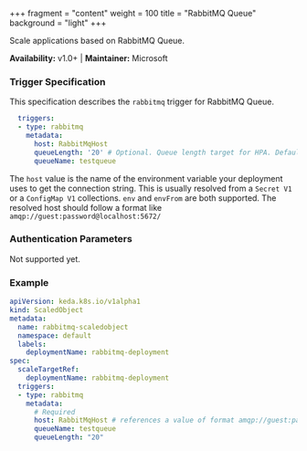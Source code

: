 +++
fragment = "content"
weight = 100
title = "RabbitMQ Queue"
background = "light"
+++

Scale applications based on RabbitMQ Queue.

**Availability:** v1.0+ | **Maintainer:** Microsoft

<!--more-->

### Trigger Specification

This specification describes the `rabbitmq` trigger for RabbitMQ Queue.

```yaml
  triggers:
  - type: rabbitmq
    metadata:
      host: RabbitMqHost
      queueLength: '20' # Optional. Queue length target for HPA. Default: 20 messages
      queueName: testqueue
```

The `host` value is the name of the environment variable your deployment uses to get the connection string. This is usually resolved from a `Secret V1` or a `ConfigMap V1` collections. `env` and `envFrom` are both supported.  The resolved host should follow a format like `amqp://guest:password@localhost:5672/`

### Authentication Parameters

Not supported yet.

### Example

```yaml
apiVersion: keda.k8s.io/v1alpha1
kind: ScaledObject
metadata:
  name: rabbitmq-scaledobject
  namespace: default
  labels:
    deploymentName: rabbitmq-deployment
spec:
  scaleTargetRef:
    deploymentName: rabbitmq-deployment
  triggers:
  - type: rabbitmq
    metadata:
      # Required
      host: RabbitMqHost # references a value of format amqp://guest:password@localhost:5672/
      queueName: testqueue
      queueLength: "20"
```